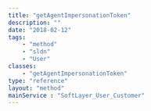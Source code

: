 ```yaml
---
title: "getAgentImpersonationToken"
description: ""
date: "2018-02-12"
tags:
    - "method"
    - "sldn"
    - "User"
classes:
    - "getAgentImpersonationToken"
type: "reference"
layout: "method"
mainService : "SoftLayer_User_Customer"
---
```

